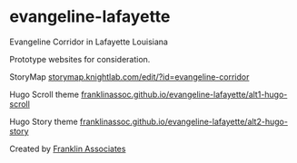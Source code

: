 # evangeline-lafayette
 Evangeline Corridor in Lafayette Louisiana

 Prototype websites for consideration.
 
 StoryMap
 [storymap.knightlab.com/edit/?id=evangeline-corridor](https://storymap.knightlab.com/edit/?id=evangeline-corridor)
 
 Hugo Scroll theme
 [franklinassoc.github.io/evangeline-lafayette/alt1-hugo-scroll](https://franklinassoc.github.io/evangeline-lafayette/alt1-hugo-scroll/public/)
 
 Hugo Story theme
 [franklinassoc.github.io/evangeline-lafayette/alt2-hugo-story](https://franklinassoc.github.io/evangeline-lafayette/alt2-hugo-story/public/)
 
 Created by [Franklin Associates](https://www.franklinassociates.com/)
 